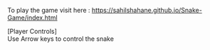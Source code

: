 To play the game visit here : https://sahilshahane.github.io/Snake-Game/index.html

[Player Controls] \
Use Arrow keys to control the snake
